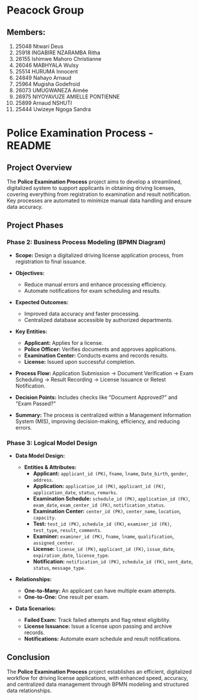 # Peacock Group
## Members:
 1. 25048 Ntwari Deus
 2. 25918 INGABIRE NZARAMBA Ritha
 3. 26155 Ishimwe Mahoro Christianne 
 4. 26046 MABHYALA Wulsy
 5. 25514 HURUMA Innocent
 6. 24849 Nahayo Arnaud
 7. 25964 Mugisha Godefroid
 8. 26073 UMUGWANEZA Aimée
 9. 26975 NIYOYAVUZE AMIELLE PONTIENNE
 10. 25899 Arnaud NSHUTI
 11. 25444 Uwizeye Ngoga Sandra



# Police Examination Process - README

## Project Overview
The **Police Examination Process** project aims to develop a streamlined, digitalized system to support applicants in obtaining driving licenses, covering everything from registration to examination and result notification. Key processes are automated to minimize manual data handling and ensure data accuracy.

## Project Phases

### Phase 2: Business Process Modeling (BPMN Diagram)
- **Scope:** Design a digitalized driving license application process, from registration to final issuance.
- **Objectives:**
  - Reduce manual errors and enhance processing efficiency.
  - Automate notifications for exam scheduling and results.
- **Expected Outcomes:**
  - Improved data accuracy and faster processing.
  - Centralized database accessible by authorized departments.

- **Key Entities:**
  - **Applicant:** Applies for a license.
  - **Police Officer:** Verifies documents and approves applications.
  - **Examination Center:** Conducts exams and records results.
  - **License:** Issued upon successful completion.

- **Process Flow:** Application Submission → Document Verification → Exam Scheduling → Result Recording → License Issuance or Retest Notification.
- **Decision Points:** Includes checks like "Document Approved?" and "Exam Passed?"

- **Summary:** The process is centralized within a Management Information System (MIS), improving decision-making, efficiency, and reducing errors.

### Phase 3: Logical Model Design
- **Data Model Design:**
  - **Entities & Attributes:**
    - **Applicant:** `applicant_id (PK)`, `fname`, `lname`, `Date_birth`, `gender`, `address`.
    - **Application:** `application_id (PK)`, `applicant_id (FK)`, `application_date`, `status`, `remarks`.
    - **Examination Schedule:** `schedule_id (PK)`, `application_id (FK)`, `exam_date`, `exam_center_id (FK)`, `notification_status`.
    - **Examination Center:** `center_id (PK)`, `center_name`, `location`, `capacity`.
    - **Test:** `test_id (PK)`, `schedule_id (FK)`, `examiner_id (FK)`, `test_type`, `result`, `comments`.
    - **Examiner:** `examiner_id (PK)`, `fname`, `lname`, `qualification`, `assigned_center`.
    - **License:** `license_id (PK)`, `applicant_id (FK)`, `issue_date`, `expiration_date`, `license_type`.
    - **Notification:** `notification_id (PK)`, `schedule_id (FK)`, `sent_date`, `status`, `message_type`.

- **Relationships:**
  - **One-to-Many:** An applicant can have multiple exam attempts.
  - **One-to-One:** One result per exam.

- **Data Scenarios:**
  - **Failed Exam:** Track failed attempts and flag retest eligibility.
  - **License Issuance:** Issue a license upon passing and archive records.
  - **Notifications:** Automate exam schedule and result notifications.

## Conclusion
The **Police Examination Process** project establishes an efficient, digitalized workflow for driving license applications, with enhanced speed, accuracy, and centralized data management through BPMN modeling and structured data relationships.
